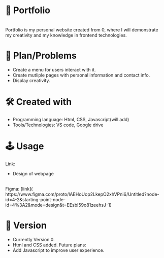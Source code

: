 
# 💼 Portfolio <a name="about-project"></a>
<br>
Portfolio is my personal website created from 0, where I will demonstrate my creativity and my knowledge in frontend technologies.

# 📜 Plan/Problems
- Create a menu for users interact with it.
- Create mutliple pages with personal information and contact info.
- Display creativity.

# 🛠 Created with
- Programming language: Html, CSS, Javascript(will add)
- Tools/Technologies: VS code, Google drive

# 🕹 Usage
Link: 

- Design of webpage
<br>
Figma: [link]( https://www.figma.com/proto/lAEHoUop2LkepO2xhVPni6/Untitled?node-id=4-2&starting-point-node-id=4%3A2&mode=design&t=EEsbI59o81zeehsJ-1)

# 💎 Version
- Currently Version 0.
- Html and CSS added.
Future plans:
- Add Javascript to improve user experience.
